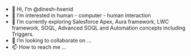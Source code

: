 - 👋 Hi, I’m @dinesh-hsenid
- 👀 I’m interested in human - computer - human interaction
- 🌱 I’m currently exploring Salesforce Apex, Aura framework, LWC framework, SOQL, Advanced SOQL and Automation concepts including Triggers.
- 💞️ I’m looking to collaborate on ...
- 📫 How to reach me ...

<!---
dinesh-hsenid/dinesh-hsenid is a ✨ special ✨ repository because its `README.md` (this file) appears on your GitHub profile.
You can click the Preview link to take a look at your changes.
--->
